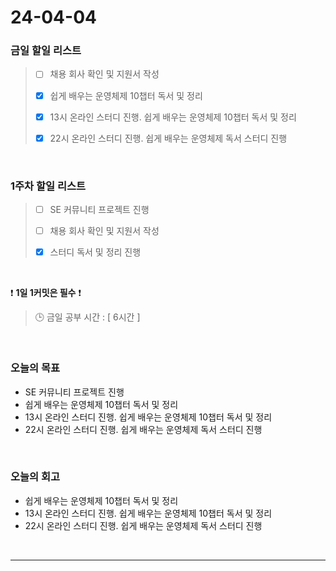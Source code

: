 # 24-04-04
### 금일 할일 리스트
> - [ ]  채용 회사 확인 및 지원서 작성
>
> - [x]  쉽게 배우는 운영체제 10챕터 독서 및 정리
>
> - [x]  13시 온라인 스터디 진행. 쉽게 배우는 운영체제 10챕터 독서 및 정리
>
> - [x]  22시 온라인 스터디 진행. 쉽게 배우는 운영체제 독서 스터디 진행

<br/>

### 1주차 할일 리스트  
> - [ ]  SE 커뮤니티 프로젝트 진행
>
> - [ ]  채용 회사 확인 및 지원서 작성
>
> - [x]  스터디 독서 및 정리 진행

<br/>

❗ **1일 1커밋은 필수** ❗
> 🕒 금일 공부 시간 : [ 6시간 ]

<br/>

### 오늘의 목표
- SE 커뮤니티 프로젝트 진행
- 쉽게 배우는 운영체제 10챕터 독서 및 정리
- 13시 온라인 스터디 진행. 쉽게 배우는 운영체제 10챕터 독서 및 정리
- 22시 온라인 스터디 진행. 쉽게 배우는 운영체제 독서 스터디 진행

<br>

### 오늘의 회고
- 쉽게 배우는 운영체제 10챕터 독서 및 정리
- 13시 온라인 스터디 진행. 쉽게 배우는 운영체제 10챕터 독서 및 정리
- 22시 온라인 스터디 진행. 쉽게 배우는 운영체제 독서 스터디 진행


<br/>

------------  
